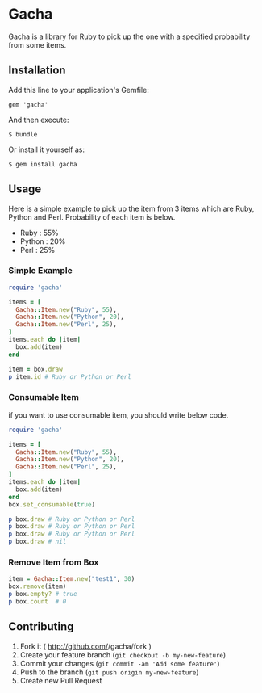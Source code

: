Gacha
======================

Gacha is a library for Ruby to pick up the one with a specified probability from some items.

## Installation

Add this line to your application's Gemfile:

    gem 'gacha'

And then execute:

    $ bundle

Or install it yourself as:

    $ gem install gacha

## Usage

Here is a simple example to pick up the item from 3 items which are Ruby, Python and Perl. Probability of each item is below.

- Ruby   : 55%
- Python : 20%
- Perl   : 25%

### Simple Example

```ruby
require 'gacha'

items = [
  Gacha::Item.new("Ruby", 55),
  Gacha::Item.new("Python", 20),
  Gacha::Item.new("Perl", 25),
]
items.each do |item|
  box.add(item)
end

item = box.draw
p item.id # Ruby or Python or Perl
```

### Consumable Item

if you want to use consumable item, you should write below code.

```ruby
require 'gacha'

items = [
  Gacha::Item.new("Ruby", 55),
  Gacha::Item.new("Python", 20),
  Gacha::Item.new("Perl", 25),
]
items.each do |item|
  box.add(item)
end
box.set_consumable(true)

p box.draw # Ruby or Python or Perl
p box.draw # Ruby or Python or Perl
p box.draw # Ruby or Python or Perl
p box.draw # nil
```

### Remove Item from Box
```ruby
item = Gacha::Item.new("test1", 30)
box.remove(item)
p box.empty? # true
p box.count  # 0
```

## Contributing

1. Fork it ( http://github.com/<my-github-username>/gacha/fork )
2. Create your feature branch (`git checkout -b my-new-feature`)
3. Commit your changes (`git commit -am 'Add some feature'`)
4. Push to the branch (`git push origin my-new-feature`)
5. Create new Pull Request
